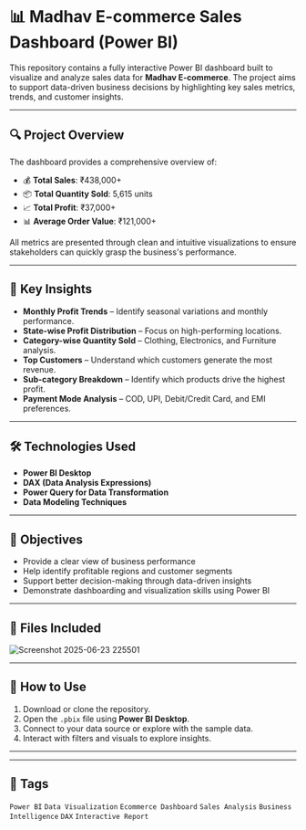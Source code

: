 # 📊 Madhav E-commerce Sales Dashboard (Power BI)

This repository contains a fully interactive Power BI dashboard built to visualize and analyze sales data for **Madhav E-commerce**. The project aims to support data-driven business decisions by highlighting key sales metrics, trends, and customer insights.

---

## 🔍 Project Overview

The dashboard provides a comprehensive overview of:

- 💰 **Total Sales**: ₹438,000+  
- 📦 **Total Quantity Sold**: 5,615 units  
- 📈 **Total Profit**: ₹37,000+  
- 📊 **Average Order Value**: ₹121,000+

All metrics are presented through clean and intuitive visualizations to ensure stakeholders can quickly grasp the business's performance.

---

## 📌 Key Insights

- **Monthly Profit Trends** – Identify seasonal variations and monthly performance.
- **State-wise Profit Distribution** – Focus on high-performing locations.
- **Category-wise Quantity Sold** – Clothing, Electronics, and Furniture analysis.
- **Top Customers** – Understand which customers generate the most revenue.
- **Sub-category Breakdown** – Identify which products drive the highest profit.
- **Payment Mode Analysis** – COD, UPI, Debit/Credit Card, and EMI preferences.

---

## 🛠 Technologies Used

- **Power BI Desktop**
- **DAX (Data Analysis Expressions)**
- **Power Query for Data Transformation**
- **Data Modeling Techniques**

---

## 🎯 Objectives

- Provide a clear view of business performance  
- Help identify profitable regions and customer segments  
- Support better decision-making through data-driven insights  
- Demonstrate dashboarding and visualization skills using Power BI

---

## 📂 Files Included

 ![Screenshot 2025-06-23 225501](https://github.com/user-attachments/assets/ee556dba-31b4-482f-ba96-cb83be033d66)


---

## 📎 How to Use

1. Download or clone the repository.  
2. Open the `.pbix` file using **Power BI Desktop**.  
3. Connect to your data source or explore with the sample data.  
4. Interact with filters and visuals to explore insights.

---



---

## 📌 Tags

`Power BI` `Data Visualization` `Ecommerce Dashboard` `Sales Analysis` `Business Intelligence` `DAX` `Interactive Report`

